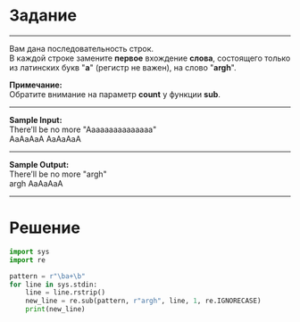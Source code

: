 # Задание

---

Вам дана последовательность строк.</br>
В каждой строке замените **первое** вхождение **слова**, состоящего только из латинских букв "**a**" (регистр не важен), на слово "**argh**".

**Примечание:**</br>
Обратите внимание на параметр **count** у функции **sub**.</br>

---

**Sample Input:**</br>
There’ll be no more "Aaaaaaaaaaaaaaa"</br>
AaAaAaA AaAaAaA</br>

---

**Sample Output:**</br>
There’ll be no more "argh"</br>
argh AaAaAaA</br>

---

# Решение

```py
import sys
import re

pattern = r"\ba+\b"
for line in sys.stdin:
    line = line.rstrip()
    new_line = re.sub(pattern, r"argh", line, 1, re.IGNORECASE)
    print(new_line)
```